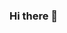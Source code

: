 ### Hi there 👋

<!--

- 🔭 I’m currently working on Powershell script to automate adding users to the AD, based on a excel import, and using predefined groups to add all the necessary group memberships
- 🌱 I’m currently learning Powershell
- 📫 How to reach me: gregory.tanghe@outlook.com
- ⚡ Fun fact: Odoo is hard to learn! xD
-->
